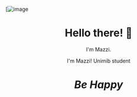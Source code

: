 [![image]([https://raw.githubusercontent.com/mazzi-ni/mazzi-ni/main/asstes/image.jpg])
<h1 align='center'> Hello there! 👋</h1>
<p align='center'>
I'm Mazzi.
</p>
<p align='center'>I'm Mazzi! Unimib student </p>

<h1 align='center'><i>Be Happy</i></h1>
